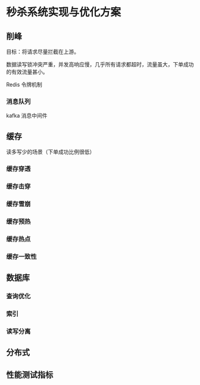 # 秒杀系统实现与优化方案

## 削峰

目标：将请求尽量拦截在上游。

数据读写锁冲突严重，并发高响应慢，几乎所有请求都超时，流量虽大，下单成功的有效流量甚小。

Redis 令牌机制

### 消息队列

kafka 消息中间件

## 缓存

读多写少的场景（下单成功比例很低）

### 缓存穿透

### 缓存击穿

### 缓存雪崩

### 缓存预热

### 缓存热点

### 缓存一致性

## 数据库

### 查询优化

### 索引

### 读写分离

## 分布式

## 性能测试指标

